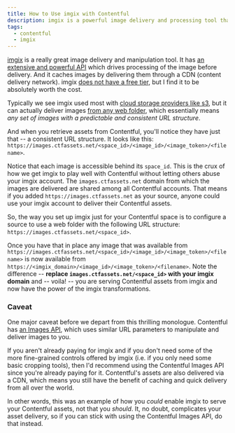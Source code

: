 ```yaml
---
title: How to Use imgix with Contentful
description: imgix is a powerful image delivery and processing tool that can be sourced atop any set of assets with a consistent URL structure, which includes Contentful.
tags:
  - contentful
  - imgix
---
```


[imgix](https://www.imgix.com/) is a really great image delivery and manipulation tool. It has [an extensive and powerful API](https://docs.imgix.com/apis/url) which drives processing of the image before delivery. And it caches images by delivering them through a CDN (content delivery network). imgix [does not have a free tier](https://www.imgix.com/pricing), but I find it to be absolutely worth the cost.

Typically we see imgix used most with [cloud storage providers like s3](https://docs.imgix.com/setup/creating-sources/amazon-s3), but it can actually deliver images [from any web folder](https://docs.imgix.com/setup/creating-sources), which essentially means _any set of images with a predictable and consistent URL structure_.

And when you retrieve assets from Contentful, you'll notice they have just that -- a consistent URL structure. It looks like this: `https://images.ctfassets.net/<space_id>/<image_id>/<image_token>/<filename>`.

Notice that each image is accessible behind its `space_id`. This is the crux of how we get imgix to play well with Contentful without letting others abuse your imgix account. The `images.ctfassets.net` domain from which the images are delivered are shared among all Contentful accounts. That means if you added `https://images.ctfassets.net` as your source, anyone could use your imgix account to deliver their Contentful assets.

So, the way you set up imgix just for your Contentful space is to configure a source to use a web folder with the following URL structure: `https://images.ctfassets.net/<space_id>`.

Once you have that in place any image that was available from `https://images.ctfassets.net/<space_id>/<image_id>/<image_token>/<filename>` is now available from `https://<imgix_domain>/<image_id>/<image_token>/<filename>`. Note the difference -- **replace `images.ctfassets.net/<space_id>` with your imgix domain** and -- voila! -- you are serving Contentful assets from imgix and now have the power of the imgix transformations.

### Caveat

One major caveat before we depart from this thrilling monologue. Contentful has [an Images API](https://www.contentful.com/developers/docs/references/images-api/), which uses similar URL parameters to manipulate and deliver images to you.

If you aren't already paying for imgix and if you don't need some of the more fine-grained controls offered by imgix (i.e. if you only need some basic cropping tools), then I'd recommend using the Contentful Images API since you're already paying for it. Contentful's assets are also delivered via a CDN, which means you still have the benefit of caching and quick delivery from all over the world.

In other words, this was an example of how you _could_ enable imgix to serve your Contentful assets, not that you _should_. It, no doubt, complicates your asset delivery, so if you can stick with using the Contentful Images API, do that instead.
